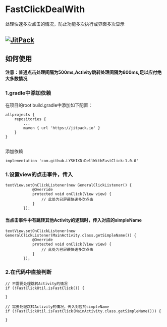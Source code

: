 # FastClickDealWith
处理快速多次点击的情况，防止功能多次执行或界面多次显示

## [![JitPack](https://jitpack.io/v/LYSHIXD/DellWithFastClick.svg)](https://jitpack.io/#LYSHIXD/DellWithFastClick)

## 如何使用 


#### 注意：普通点击处理间隔为500ms,Activity跳转处理间隔为800ms,足以应付绝大多数情况

### 1.gradle中添加依赖
   
在项目的root build.gradle中添加如下配置：
```
allprojects {
	repositories {
		...
		maven { url 'https://jitpack.io' }
	}
}
	
```
添加依赖

```
implementation 'com.github.LYSHIXD:DellWithFastClick:1.0.0'

```

### 1.设置view的点击事件，传入

```
textView.setOnClickListener(new GeneralClickListener() {
			@Override
			protected void onClick(View view) {
				// 此处为已屏蔽快速多次点击
			}
		});
```

#### 当点击事件中有跳转其他Activity的逻辑时，传入对应的simpleName

```
textView.setOnClickListener(new GeneralClickListener(MainActivity.class.getSimpleName()) {
			@Override
			protected void onClick(View view) {
				// 此处为已屏蔽快速多次点击
			}
		});
```

### 2.在代码中直接判断
```
// 不需要处理跳转Activity的情况
if (!FastClickUtil.isFastClick()) {

}

// 需要处理跳转Activity的情况，传入对应的simpleName
if (!FastClickUtil.isFastClick(MainActivity.class.getSimpleName())) {

}
```
